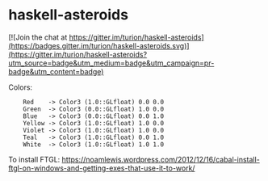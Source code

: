 # haskell-asteroids

[![Join the chat at https://gitter.im/turion/haskell-asteroids](https://badges.gitter.im/turion/haskell-asteroids.svg)](https://gitter.im/turion/haskell-asteroids?utm_source=badge&utm_medium=badge&utm_campaign=pr-badge&utm_content=badge)


Colors:

        Red    -> Color3 (1.0::GLfloat) 0.0 0.0
        Green  -> Color3 (0.0::GLfloat) 1.0 0.0
        Blue   -> Color3 (0.0::GLfloat) 0.0 1.0
        Yellow -> Color3 (1.0::GLfloat) 1.0 0.0
        Violet -> Color3 (1.0::GLfloat) 1.0 0.0
        Teal   -> Color3 (1.0::GLfloat) 0.0 1.0
        White  -> Color3 (1.0::GLfloat) 1.0 1.0

To install FTGL:
        https://noamlewis.wordpress.com/2012/12/16/cabal-install-ftgl-on-windows-and-getting-exes-that-use-it-to-work/